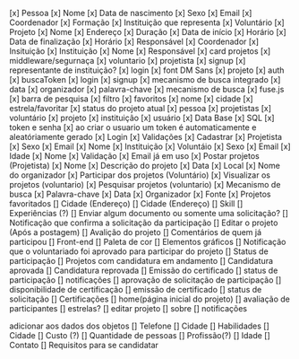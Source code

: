 [x] Pessoa
[x] Nome
[x] Data de nascimento
[x] Sexo
[x] Email
[x] Coordenador
[x] Formação
[x] Instituição que representa
[x] Voluntário
[x] Projeto
[x] Nome
[x] Endereço
[x] Duração
[x] Data de início
[x] Horário
[x] Data de finalização
[x] Horário
[x] Responsável
[x] Coordenador
[x] Insituição
[x] Instituição
[x] Nome
[x] Responsável
[x] card projetos
[x] middleware/segurnaça
[x] voluntario
[x] projetista
[x] signup
[x] representante de instituição?
[x] login
[x] font DM Sans
[x] projeto
[x] auth
[x] buscaToken
[x] login
[x] signup
[x] mecanismo de busca integrado
[x] data
[x] organizador
[x] palavra-chave
[x] mecanismo de busca
[x] fuse.js
[x] barra de pesquisa
[x] filtro
[x] favoritos
[x] nome
[x] cidade
[x] estrela/favoritar
[x] status do projeto atual
[x] pessoa
[x] projetistas
[x] voluntário
[x] projeto
[x] instituição
[x] usuário
[x] Data Base
[x] SQL
[x] token e senha
[x] ao criar o usuario um token é automaticamente e aleatóriamente gerado
[x] Login
[x] Validações
[x] Cadastrar
[x] Projetista
[x] Sexo
[x] Email
[x] Nome
[x] Instituição
[x] Voluntáio
[x] Sexo
[x] Email
[x] Idade
[x] Nome
[x] Validação
[x] Email já em uso
[x] Postar projetos (Projetista)
[x] Nome
[x] Descrição do projeto
[x] Data
[x] Local
[x] Nome do organizador
[x] Participar dos projetos (Voluntário)
[x] Visualizar os projetos (voluntario)
[x] Pesquisar projetos (voluntario)
[x] Mecanismo de busca
[x] Palavra-chave
[x] Data
[x] Organizador
[x] Fonte
[x] Projetos favoritados
[] Cidade (Endereço)
[] Cidade (Endereço)
[] Skill
[] Experiências (?)
[] Enviar algum documento ou somente uma solicitação?
[] Notificação que confirma a solicitação da participação
[] Editar o projeto (Após a postagem)
[] Avalição do projeto
[] Comentários de quem já participou
[] Front-end
[] Paleta de cor
[] Elementos gráficos
[] Notificação que o voluntariado foi aprovado para participar do projeto
[] Status de participação
[] Projetos com candidatura em andamento
[] Candidatura aprovada
[] Candidatura reprovada
[] Emissão do certificado
[] status de participação
[] notificações
[] aprovação de solicitação de participação
[] disponibilidade de certificação
[] emissão de certificado
[] status de solicitação
[] Certificações
[] home(página inicial do projeto)
[] avaliação de participantes
[] estrelas?
[] editar projeto
[] sobre
[] notificações

adicionar aos dados dos objetos
[] Telefone
[] Cidade
[] Habilidades
[] Cidade
[] Custo (?)
[] Quantidade de pessoas
[] Profissão(?)
[] Idade
[] Contato
[] Requisitos para se candidatar